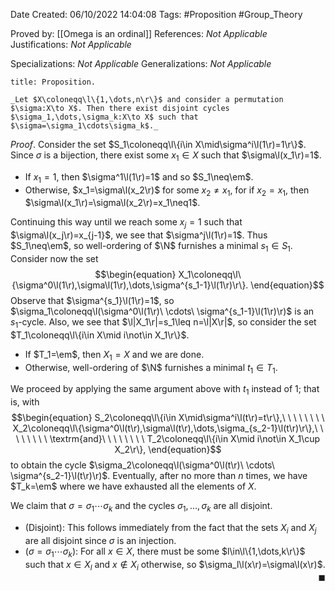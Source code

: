 <div class="topSpace"></div>

Date Created: 06/10/2022 14:04:08
Tags: #Proposition #Group_Theory

Proved by: [[Omega is an ordinal]]
References: _Not Applicable_
Justifications: _Not Applicable_

Specializations: _Not Applicable_
Generalizations: _Not Applicable_

``` ad-Proposition
title: Proposition.

_Let $X\coloneqq\l\{1,\dots,n\r\}$ and consider a permutation $\sigma:X\to X$. Then there exist disjoint cycles $\sigma_1,\dots,\sigma_k:X\to X$ such that $\sigma=\sigma_1\cdots\sigma_k$._

```

_Proof_. Consider the set $S_1\coloneqq\l\{i\in X\mid\sigma^i\l(1\r)=1\r\}$. Since $\sigma$ is a bijection, there exist some $x_1\in X$ such that $\sigma\l(x_1\r)=1$.
* If $x_1=1$, then $\sigma^1\l(1\r)=1$ and so $S_1\neq\em$.
* Otherwise, $x_1=\sigma\l(x_2\r)$ for some $x_2\neq x_1$, for if $x_2=x_1$, then $\sigma\l(x_1\r)=\sigma\l(x_2\r)=x_1\neq1$.

Continuing this way until we reach some $x_j=1$ such that $\sigma\l(x_j\r)=x_{j-1}$, we see that $\sigma^j\l(1\r)=1$. Thus $S_1\neq\em$, so well-ordering of $\N$ furnishes a minimal $s_1\in S_1$. Consider now the set
$$\begin{equation}
    X_1\coloneqq\l\{\sigma^0\l(1\r),\sigma\l(1\r),\dots,\sigma^{s_1-1}\l(1\r)\r\}.
\end{equation}$$
Observe that $\sigma^{s_1}\l(1\r)=1$, so $\sigma_1\coloneqq\l(\sigma^0\l(1\r)\ \cdots\ \sigma^{s_1-1}\l(1\r)\r)$ is an $s_1$-cycle. Also, we see that $\l|X_1\r|=s_1\leq n=\l|X\r|$, so consider the set $T_1\coloneqq\l\{i\in X\mid i\not\in X_1\r\}$.
* If $T_1=\em$, then $X_1=X$ and we are done.
* Otherwise, well-ordering of $\N$ furnishes a minimal $t_1\in T_1$.

We proceed by applying the same argument above with $t_1$ instead of $1$; that is, with
$$\begin{equation}
    S_2\coloneqq\l\{i\in X\mid\sigma^i\l(t\r)=t\r\},\ \ \ \ \ \ \ \ X_2\coloneqq\l\{\sigma^0\l(t\r),\sigma\l(t\r),\dots,\sigma_{s_2-1}\l(t\r)\r\},\ \ \ \ \ \ \ \ \textrm{and}\ \ \ \ \ \ \ \ T_2\coloneqq\l\{i\in X\mid i\not\in X_1\cup X_2\r\},
\end{equation}$$
to obtain the cycle $\sigma_2\coloneqq\l(\sigma^0\l(t\r)\ \cdots\ \sigma^{s_2-1}\l(t\r)\r)$. Eventually, after no more than $n$ times, we have $T_k=\em$ where we have exhausted all the elements of $X$.

We claim that $\sigma=\sigma_1\cdots\sigma_k$ and the cycles $\sigma_1,\dots,\sigma_k$ are all disjoint.
* (Disjoint): This follows immediately from the fact that the sets $X_i$ and $X_j$ are all disjoint since $\sigma$ is an injection.
* ($\sigma=\sigma_1\cdots\sigma_k$): For all $x\in X$, there must be some $l\in\l\{1,\dots,k\r\}$ such that $x\in X_l$ and $x\not\in X_i$ otherwise, so $\sigma_l\l(x\r)=\sigma\l(x\r)$.<span style="float:right;">$\blacksquare$</span>
